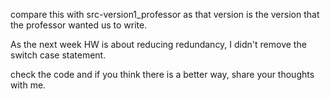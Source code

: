 compare this with src-version1_professor as that version is the version that the professor wanted us to write.

As the next week HW is about reducing redundancy, I didn't remove the switch case statement.

check the code and if you think there is a better way, share your thoughts with me.
